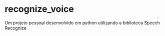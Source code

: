 # recognize_voice
Um projeto pessoal desenvolvido em python utilizando a biblioteca Speech Recognize
